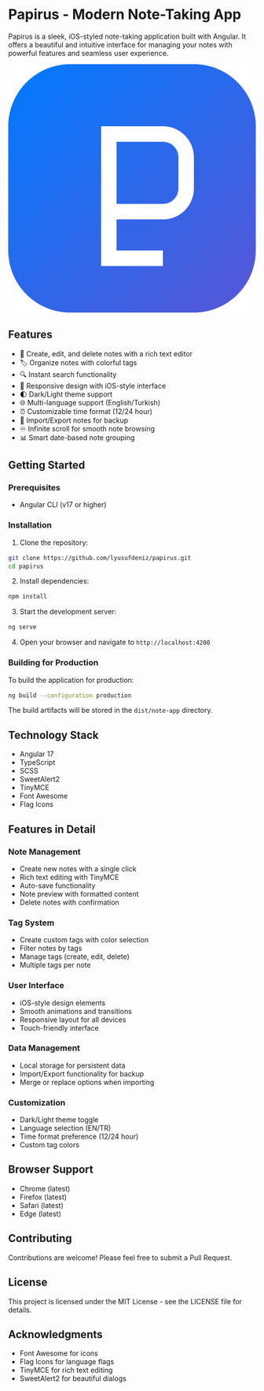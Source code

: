 # Papirus - Modern Note-Taking App

Papirus is a sleek, iOS-styled note-taking application built with Angular. It offers a beautiful and intuitive interface for managing your notes with powerful features and seamless user experience.

![Papirus Logo](src/assets/favicon/favicon.svg)

## Features

- 📝 Create, edit, and delete notes with a rich text editor
- 🏷️ Organize notes with colorful tags
- 🔍 Instant search functionality
- 📱 Responsive design with iOS-style interface
- 🌓 Dark/Light theme support
- 🌐 Multi-language support (English/Turkish)
- ⏰ Customizable time format (12/24 hour)
- 💾 Import/Export notes for backup
- ♾️ Infinite scroll for smooth note browsing
- 📊 Smart date-based note grouping

## Getting Started

### Prerequisites

- Angular CLI (v17 or higher)

### Installation

1. Clone the repository:
```bash
git clone https://github.com/lyusufdeniz/papirus.git
cd papirus
```

2. Install dependencies:
```bash
npm install
```

3. Start the development server:
```bash
ng serve
```

4. Open your browser and navigate to `http://localhost:4200`

### Building for Production

To build the application for production:

```bash
ng build --configuration production
```

The build artifacts will be stored in the `dist/note-app` directory.

## Technology Stack

- Angular 17
- TypeScript
- SCSS
- SweetAlert2
- TinyMCE
- Font Awesome
- Flag Icons

## Features in Detail

### Note Management
- Create new notes with a single click
- Rich text editing with TinyMCE
- Auto-save functionality
- Note preview with formatted content
- Delete notes with confirmation

### Tag System
- Create custom tags with color selection
- Filter notes by tags
- Manage tags (create, edit, delete)
- Multiple tags per note

### User Interface
- iOS-style design elements
- Smooth animations and transitions
- Responsive layout for all devices
- Touch-friendly interface

### Data Management
- Local storage for persistent data
- Import/Export functionality for backup
- Merge or replace options when importing

### Customization
- Dark/Light theme toggle
- Language selection (EN/TR)
- Time format preference (12/24 hour)
- Custom tag colors

## Browser Support

- Chrome (latest)
- Firefox (latest)
- Safari (latest)
- Edge (latest)

## Contributing

Contributions are welcome! Please feel free to submit a Pull Request.

## License

This project is licensed under the MIT License - see the LICENSE file for details.

## Acknowledgments

- Font Awesome for icons
- Flag Icons for language flags
- TinyMCE for rich text editing
- SweetAlert2 for beautiful dialogs
